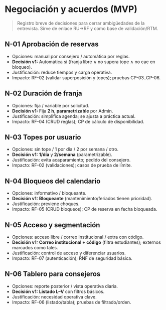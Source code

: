 # Negociación y acuerdos (MVP)

> Registro breve de decisiones para cerrar ambigüedades de la entrevista. Sirve de enlace RU→RF y como base de validación/RTM.

## N-01 Aprobación de reservas
- Opciones: manual por consejero / automática por reglas.
- **Decisión v1:** Automática si (franja libre ∧ no supera tope ∧ no cae en bloqueo).
- Justificación: reduce tiempos y carga operativa.
- Impacto: RF-02 (validar superposición y topes); pruebas CP-03..CP-06.

## N-02 Duración de franja
- Opciones: fija / variable por solicitud.
- **Decisión v1:** Fija **2 h**, **parametrizable** por Admin.
- Justificación: simplifica agenda; se ajusta a práctica actual.
- Impacto: RF-04 (CRUD reglas); CP de cálculo de disponibilidad.

## N-03 Topes por usuario
- Opciones: sin tope / 1 por día / 2 por semana / otro.
- **Decisión v1:** **1/día** y **2/semana** (parametrizable).
- Justificación: evita acaparamiento; pedido del consejero.
- Impacto: RF-02 (validaciones); casos de prueba de límite.

## N-04 Bloqueos del calendario
- Opciones: informativo / bloqueante.
- **Decisión v1:** **Bloqueante** (mantenimiento/feriados tienen prioridad).
- Justificación: previene choques.
- Impacto: RF-05 (CRUD bloqueos); CP de reserva en fecha bloqueada.

## N-05 Acceso y segmentación
- Opciones: acceso libre / correo institucional / extra con código.
- **Decisión v1:** **Correo institucional + código** (filtra estudiantes); externos marcados como tales.
- Justificación: control de acceso y diferenciar usuarios.
- Impacto: RF-07 (autenticación); RNF de seguridad básica.

## N-06 Tablero para consejeros
- Opciones: reporte posterior / vista operativa diaria.
- **Decisión v1:** **Listado L–V** con filtros básicos.
- Justificación: necesidad operativa clave.
- Impacto: RF-06 (listado/tabla); pruebas de filtrado/orden.
